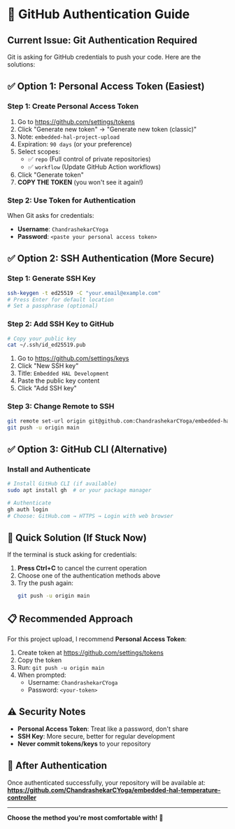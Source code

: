 # 🔐 GitHub Authentication Guide

## Current Issue: Git Authentication Required

Git is asking for GitHub credentials to push your code. Here are the solutions:

## ✅ **Option 1: Personal Access Token (Easiest)**

### Step 1: Create Personal Access Token
1. Go to https://github.com/settings/tokens
2. Click "Generate new token" → "Generate new token (classic)"
3. Note: `embedded-hal-project-upload`
4. Expiration: `90 days` (or your preference)
5. Select scopes:
   - ✅ `repo` (Full control of private repositories)
   - ✅ `workflow` (Update GitHub Action workflows)
6. Click "Generate token"
7. **COPY THE TOKEN** (you won't see it again!)

### Step 2: Use Token for Authentication
When Git asks for credentials:
- **Username**: `ChandrashekarCYoga`
- **Password**: `<paste your personal access token>`

## ✅ **Option 2: SSH Authentication (More Secure)**

### Step 1: Generate SSH Key
```bash
ssh-keygen -t ed25519 -C "your.email@example.com"
# Press Enter for default location
# Set a passphrase (optional)
```

### Step 2: Add SSH Key to GitHub
```bash
# Copy your public key
cat ~/.ssh/id_ed25519.pub
```
1. Go to https://github.com/settings/keys
2. Click "New SSH key"
3. Title: `Embedded HAL Development`
4. Paste the public key content
5. Click "Add SSH key"

### Step 3: Change Remote to SSH
```bash
git remote set-url origin git@github.com:ChandrashekarCYoga/embedded-hal-temperature-controller.git
git push -u origin main
```

## ✅ **Option 3: GitHub CLI (Alternative)**

### Install and Authenticate
```bash
# Install GitHub CLI (if available)
sudo apt install gh  # or your package manager

# Authenticate
gh auth login
# Choose: GitHub.com → HTTPS → Login with web browser
```

## 🚨 **Quick Solution (If Stuck Now)**

If the terminal is stuck asking for credentials:

1. **Press Ctrl+C** to cancel the current operation
2. Choose one of the authentication methods above
3. Try the push again:
   ```bash
   git push -u origin main
   ```

## 📋 **Recommended Approach**

For this project upload, I recommend **Personal Access Token**:

1. Create token at https://github.com/settings/tokens
2. Copy the token
3. Run: `git push -u origin main`
4. When prompted:
   - Username: `ChandrashekarCYoga`
   - Password: `<your-token>`

## ⚠️ **Security Notes**

- **Personal Access Token**: Treat like a password, don't share
- **SSH Key**: More secure, better for regular development
- **Never commit tokens/keys** to your repository

## 🔄 **After Authentication**

Once authenticated successfully, your repository will be available at:
**https://github.com/ChandrashekarCYoga/embedded-hal-temperature-controller**

---

**Choose the method you're most comfortable with!** 🚀

